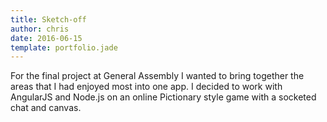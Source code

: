 ```yaml
---
title: Sketch-off
author: chris
date: 2016-06-15
template: portfolio.jade
---
```


For the final project at General Assembly I wanted to bring together the areas that I had enjoyed most into one app. I decided to work with AngularJS and Node.js on an online Pictionary style game with a socketed chat and canvas.
